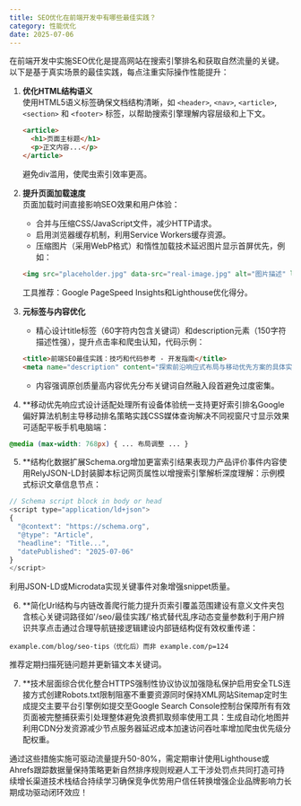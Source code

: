```yaml
---
title: SEO优化在前端开发中有哪些最佳实践？
category: 性能优化
date: 2025-07-06
---
```

在前端开发中实施SEO优化是提高网站在搜索引擎排名和获取自然流量的关键。以下是基于真实场景的最佳实践，每点注重实际操作性能提升：  

1. **优化HTML结构语义**  
   使用HTML5语义标签确保文档结构清晰，如 `<header>`, `<nav>`, `<article>`, `<section>` 和 `<footer>` 标签，以帮助搜索引擎理解内容层级和上下文。  
   ```html
   <article>
     <h1>页面主标题</h1>
     <p>正文内容...</p>
   </article>
   ```
   避免div滥用，使爬虫索引效率更高。  

2. **提升页面加载速度**  
   页面加载时间直接影响SEO效果和用户体验：  
   - 合并与压缩CSS/JavaScript文件，减少HTTP请求。  
   - 启用浏览器缓存机制，利用Service Workers缓存资源。  
   - 压缩图片（采用WebP格式）和惰性加载技术延迟图片显示首屏优先，例如：  
   ```html
   <img src="placeholder.jpg" data-src="real-image.jpg" alt="图片描述" loading="lazy"> 
   ```
   工具推荐：Google PageSpeed Insights和Lighthouse优化得分。  

3. **元标签与内容优化**  
   - 精心设计title标签（60字符内包含关键词）和description元素（150字符描述性强），提升点击率和爬虫认知，代码示例：  
   ```html
   <title>前端SEO最佳实践：技巧和代码参考 - 开发指南</title>
   <meta name="description" content="探索前沿响应式布局与移动优先方案的具体实施策略">
   ```
   - 内容强调原创质量高内容优先分布关键词自然融入段首避免过度密集。  

4. **移动优先响应式设计适配处理所有设备体验统一支持更好索引排名Google偏好算法机制主导移动排名策略实践CSS媒体查询解决不同视窗尺寸显示效果可适配平板手机电脑端：  
```css
@media (max-width: 768px) { ... 布局调整 ... }
```  

5. **结构化数据扩展Schema.org增加更富索引结果表现力产品评价事件内容使用RelyJSON-LD封装脚本标记网页属性以增搜索引擎解析深度理解：示例模式标识文章信息节点：  
```js
// Schema script block in body or head 
<script type="application/ld+json">
{ 
  "@context": "https://schema.org", 
  "@type": "Article", 
  "headline": "Title...", 
  "datePublished": "2025-07-06"
}
</script>
``` 
利用JSON-LD或Microdata实现关键事件对象增强snippet质量。  

6. **简化Url结构与内链改善爬行能力提升页索引覆盖范围建设有意义文件夹包含核心关键词路径如'/seo/最佳实践/'格式替代乱序动态变量参数利于用户辨识共享点击通过合理导航链接逻辑建设内部链结构促有效权重传递：  
```url
example.com/blog/seo-tips（优化后）而非 example.com/p=124
```  
推荐定期扫描死链问题并更新锚文本关键词。  

7. **技术层面综合优化整合HTTPS强制性协议协议加强隐私保护启用安全TLS连接方式创建Robots.txt限制阻塞不重要资源同时保持XML网站Sitemap定时生成提交主要平台引擎例如提交至Google Search Console控制台保障所有有效页面被完整捕获索引处理整体避免浪费抓取频率使用工具：生成自动化地图并利用CDN分发资源减少节点服务器延迟成本加速访问吞吐率增加爬虫优先级分配权重。  

通过这些措施实施可驱动流量提升50-80%，需定期审计使用Lighthouse或Ahrefs跟踪数据量保持策略更新自然排序规则规避人工干涉处罚点共同打造可持续增长渠道技术栈结合持续学习确保竞争优势用户信任转换增强企业品牌影响力长期成功驱动闭环效应！  
